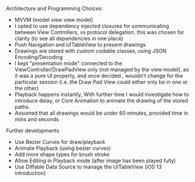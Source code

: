 Architecture and Programming Choices:

- MVVM (model view view model)
- I opted to use dependency injected closures for communicating between View Controllers, vs protocol delegation. this was chosen for clarity (to see all dependencies in one place)
- Push Navigation and UITableView to present drawings
- Drawings are stored with custom codable classes, using JSON Encoding/Decoding
- I kept "presentation mode" connected to the ViewController/DrawPadView only (not managed by the view model), as it was a pure UI property, and once decided , wouldn't change for the particular session (i.e. the Draw Pad View could either only be in one or the other)
- Playback happens instantly, With further time I would investigate how to introduce delay, or Core Animation to animate the drawing of the stored paths.
- Assumed that all drawings would be under 60 minutes, provided time in mins and seconds

Further developments

- Use Bezier Curves for draw/playback
- Animate Playback (using bezier curves) 
- Add more shape types for brush stroke
- Allow Editing in Playback mode (after image has been played fully)
- Use Diffable Data Source to manage the UITableView (iOS 13 introduction)

